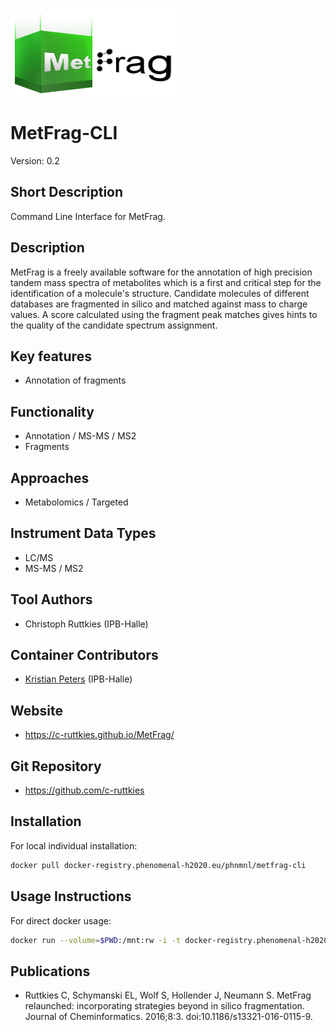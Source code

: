 
![Logo](metfrag_logo.png)

# MetFrag-CLI
Version: 0.2

## Short Description

Command Line Interface for MetFrag.

## Description

MetFrag is a freely available software for the annotation of high precision tandem mass spectra of metabolites which is a first and critical step for the identification of a molecule's structure. Candidate molecules of different databases are fragmented in silico and matched against mass to charge values. A score calculated using the fragment peak matches gives hints to the quality of the candidate spectrum assignment.

## Key features

- Annotation of fragments

## Functionality

- Annotation / MS-MS / MS2
- Fragments

## Approaches

- Metabolomics / Targeted
  
## Instrument Data Types

- LC/MS
- MS-MS / MS2

## Tool Authors

- Christoph Ruttkies (IPB-Halle)

## Container Contributors

- [Kristian Peters](https://github.com/korseby) (IPB-Halle)

## Website

- https://c-ruttkies.github.io/MetFrag/


## Git Repository

- https://github.com/c-ruttkies

## Installation 

For local individual installation:

```bash
docker pull docker-registry.phenomenal-h2020.eu/phnmnl/metfrag-cli
```

## Usage Instructions

For direct docker usage:

```bash
docker run --volume=$PWD:/mnt:rw -i -t docker-registry.phenomenal-h2020.eu/phnmnl/metfrag-cli PeakListPath=/mnt/Training-048.txt MetFragDatabaseType=PubChem IonizedPrecursorMass=345.0874 DatabaseSearchRelativeMassDeviation=5 FragmentPeakMatchAbsoluteMassDeviation=0.001 FragmentPeakMatchRelativeMassDeviation=5 PrecursorIonMode=-1 IsPositiveIonMode=FALSE MetFragScoreTypes=FragmenterScore MetFragScoreWeights=1.0 MetFragCandidateWriter=CSV SampleName=Training-048 ResultsPath=/mnt MaximumTreeDepth=1 MetFragPreProcessingCandidateFilter=UnconnectedCompoundFilter 
```

## Publications

<!-- Guidance:
Use AMA style publications as a list (you can export AMA from PubMed, on the Formats: Citation link when looking at the entry).
IMPORTANT: Publications sectio must be placed at the end and cannot be emptied!
-->

- Ruttkies C, Schymanski EL, Wolf S, Hollender J, Neumann S. MetFrag relaunched: incorporating strategies beyond in silico fragmentation. Journal of Cheminformatics. 2016;8:3. doi:10.1186/s13321-016-0115-9.
